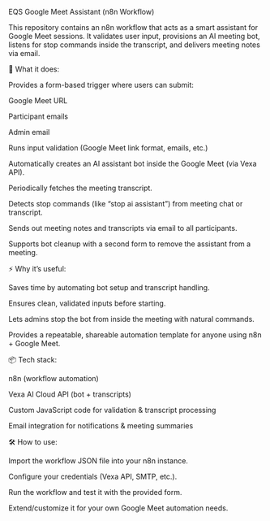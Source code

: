 EQS Google Meet Assistant (n8n Workflow)

This repository contains an n8n workflow that acts as a smart assistant for Google Meet sessions.
It validates user input, provisions an AI meeting bot, listens for stop commands inside the transcript, and delivers meeting notes via email.

🚀 What it does:

Provides a form-based trigger where users can submit:

Google Meet URL

Participant emails

Admin email

Runs input validation (Google Meet link format, emails, etc.)

Automatically creates an AI assistant bot inside the Google Meet (via Vexa API).

Periodically fetches the meeting transcript.

Detects stop commands (like “stop ai assistant”) from meeting chat or transcript.

Sends out meeting notes and transcripts via email to all participants.

Supports bot cleanup with a second form to remove the assistant from a meeting.

⚡ Why it’s useful:

Saves time by automating bot setup and transcript handling.

Ensures clean, validated inputs before starting.

Lets admins stop the bot from inside the meeting with natural commands.

Provides a repeatable, shareable automation template for anyone using n8n + Google Meet.

📦 Tech stack:

n8n
 (workflow automation)

Vexa AI Cloud API (bot + transcripts)

Custom JavaScript code for validation & transcript processing

Email integration for notifications & meeting summaries

🛠 How to use:

Import the workflow JSON file into your n8n instance.

Configure your credentials (Vexa API, SMTP, etc.).

Run the workflow and test it with the provided form.

Extend/customize it for your own Google Meet automation needs.
